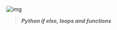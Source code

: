 ![img](https://assets.imaginablefutures.com/media/images/ALX_Logo.max-200x150.png)
>  ***Python if else, loops and functions***